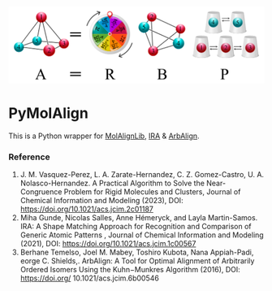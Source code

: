 ![](abstract.png)

# PyMolAlign

This is a Python wrapper for [MolAlignLib](https://github.com/qcuaeh/molalignlib), [IRA](https://github.com/mammasmias/IterativeRotationsAssignments) & [ArbAlign](https://github.com/berhane/arbalign).

### Reference

1. J. M. Vasquez-Perez, L. A. Zarate-Hernandez, C. Z. Gomez-Castro, U. A. Nolasco-Hernandez. A Practical Algorithm to Solve the Near-Congruence Problem for Rigid Molecules and Clusters, Journal of Chemical Information and Modeling (2023), DOI: https://doi.org/10.1021/acs.jcim.2c01187
2. Miha Gunde, Nicolas Salles, Anne Hémeryck, and Layla Martin-Samos. IRA: A Shape Matching Approach for Recognition and Comparison of Generic Atomic Patterns , Journal of Chemical Information and Modeling (2021), DOI: https://doi.org/10.1021/acs.jcim.1c00567
3. Berhane Temelso, Joel M. Mabey, Toshiro Kubota, Nana Appiah-Padi, eorge C. Shields,. ArbAlign: A Tool for Optimal Alignment of Arbitrarily Ordered Isomers Using the Kuhn−Munkres Algorithm (2016), DOI: https://doi.org/ 10.1021/acs.jcim.6b00546
